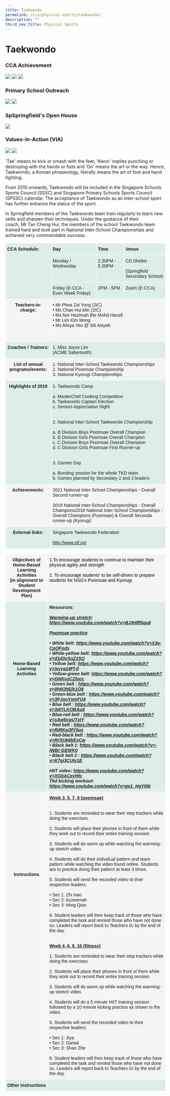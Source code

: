 ```yaml
---
title: Taekwondo
permalink: /cca/physical-sports/taekwondo/
description: ""
third_nav_title: Physical Sports
---
```

# **Taekwondo**

### CCA Achievement

![](/images/1%20(2).jpg)
![](/images/3%20(2).jpg)
![](/images/2%20(1).jpg)

### Primary School Outreach

![](/images/3xx.png)
![](/images/4%20(1).jpg)

### SpSpringfield's Open House

![](/images/5%20(1).jpg)

### Values-In-Action (VIA)

![](/images/6%20(1).jpg)
![](/images/7(1).jpg)

'Tae' means to kick or smash with the feet, 'Kwon' implies punching or destroying with the hands or fists and 'Do' means the art or the way. Hence, Taekwondo, a Korean phraseology, literally means the art of foot and hand fighting. 

From 2010 onwards, Taekwondo will be included in the Singapore Schools Sports Council (SSSC) and Singapore Primary Schools Sports Council (SPSSC) calendar. The acceptance of Taekwondo as an inter-school sport has further enhance the status of the sport.

In Springfield members of the Taekwondo team train regularly to learn new skills and sharpen their techniques. Under the guidance of their coach, Mr Tan Cheng Hui, the members of the school Taekwondo team trained hard and took part in National Inter-School Championships and achieved very commendable success.

<table style="border-collapse:collapse;border-spacing:0" class="tg"><thead><tr><th style="background-color:#ddeee9;border-color:#ffffff;border-style:solid;border-width:1px;font-family:Arial, sans-serif;font-size:14px;font-weight:bold;overflow:hidden;padding:10px 5px;text-align:left;vertical-align:top;word-break:normal" rowspan="3">CCA Schedule:</th><th style="background-color:#ddeee9;border-color:#ffffff;border-style:solid;border-width:1px;font-family:Arial, sans-serif;font-size:14px;font-weight:bold;overflow:hidden;padding:10px 5px;text-align:left;vertical-align:top;word-break:normal">Day</th><th style="background-color:#ddeee9;border-color:#ffffff;border-style:solid;border-width:1px;font-family:Arial, sans-serif;font-size:14px;font-weight:bold;overflow:hidden;padding:10px 5px;text-align:left;vertical-align:top;word-break:normal">Time</th><th style="background-color:#ddeee9;border-color:#ffffff;border-style:solid;border-width:1px;font-family:Arial, sans-serif;font-size:14px;font-weight:bold;overflow:hidden;padding:10px 5px;text-align:left;vertical-align:top;word-break:normal">Venue</th></tr><tr><th style="background-color:#ddeee9;border-color:#ffffff;border-style:solid;border-width:1px;font-family:Arial, sans-serif;font-size:14px;font-weight:normal;overflow:hidden;padding:10px 5px;text-align:left;vertical-align:top;word-break:normal">Monday / Wednesday </th><th style="background-color:#ddeee9;border-color:#ffffff;border-style:solid;border-width:1px;font-family:Arial, sans-serif;font-size:14px;font-weight:normal;overflow:hidden;padding:10px 5px;text-align:left;vertical-align:top;word-break:normal">2.30PM - 5.30PM</th><th style="background-color:#ddeee9;border-color:#ffffff;border-style:solid;border-width:1px;font-family:Arial, sans-serif;font-size:14px;font-weight:normal;overflow:hidden;padding:10px 5px;text-align:left;vertical-align:top;word-break:normal">CD Shelter<br><br>(Springfield Secondary School)</th></tr><tr><th style="background-color:#ddeee9;border-color:#ffffff;border-style:solid;border-width:1px;font-family:Arial, sans-serif;font-size:14px;font-weight:normal;overflow:hidden;padding:10px 5px;text-align:left;vertical-align:top;word-break:normal">Friday (E-CCA - Even Week Friday)</th><th style="background-color:#ddeee9;border-color:#ffffff;border-style:solid;border-width:1px;font-family:Arial, sans-serif;font-size:14px;font-weight:normal;overflow:hidden;padding:10px 5px;text-align:left;vertical-align:top;word-break:normal">2PM - 5PM</th><th style="background-color:#ddeee9;border-color:#ffffff;border-style:solid;border-width:1px;font-family:Arial, sans-serif;font-size:14px;font-weight:normal;overflow:hidden;padding:10px 5px;text-align:left;vertical-align:top;word-break:normal">Zoom (E-CCA)</th></tr></thead><tbody><tr><td style="background-color:#F4F4F4;border-color:#ffffff;border-style:solid;border-width:1px;font-family:Arial, sans-serif;font-size:14px;font-weight:bold;overflow:hidden;padding:10px 5px;text-align:center;vertical-align:top;word-break:normal">Teachers-in-charge:</td><td style="background-color:#F4F4F4;border-color:#ffffff;border-style:solid;border-width:1px;font-family:Arial, sans-serif;font-size:14px;overflow:hidden;padding:10px 5px;text-align:left;vertical-align:top;word-break:normal" colspan="3">• Mr Phoa Zai Yong (2IC)<br>• Ms Chan Hui Min (2IC) <br>• Ms Nor Hazimah Bte Mohd Hanafi <br>• Mr Lim Kim Mong<br>• Ms Alisya Yeo @ Siti Aisyah<br><br><br></td></tr><tr><td style="background-color:#DDEEE9;border-color:#ffffff;border-style:solid;border-width:1px;font-family:Arial, sans-serif;font-size:14px;font-weight:bold;overflow:hidden;padding:10px 5px;text-align:center;vertical-align:top;word-break:normal">Coaches / Trainers: </td><td style="background-color:#ddeee9;border-color:#ffffff;border-style:solid;border-width:1px;font-family:Arial, sans-serif;font-size:14px;overflow:hidden;padding:10px 5px;text-align:left;vertical-align:top;word-break:normal" colspan="3">1. Miss Joyce Lim<br>(ACME Sabertooth) </td></tr><tr><td style="background-color:#F4F4F4;border-color:#ffffff;border-style:solid;border-width:1px;font-family:Arial, sans-serif;font-size:14px;font-weight:bold;overflow:hidden;padding:10px 5px;text-align:center;vertical-align:top;word-break:normal"><span style="background-color:transparent">List of annual programs/events:</span></td><td style="background-color:#F4F4F4;border-color:#ffffff;border-style:solid;border-width:1px;font-family:Arial, sans-serif;font-size:14px;overflow:hidden;padding:10px 5px;text-align:left;vertical-align:top;word-break:normal" colspan="3"><span style="background-color:transparent">1. National Inter-School Taekwondo Championships </span><br><span style="background-color:transparent">2. National Poomsae Championship </span><br><span style="background-color:transparent">3. National Kyorugi Championships </span></td></tr><tr><td style="background-color:#DDEEE9;border-color:#ffffff;border-style:solid;border-width:1px;font-family:Arial, sans-serif;font-size:14px;font-weight:bold;overflow:hidden;padding:10px 5px;text-align:center;vertical-align:top;word-break:normal">Highlights of 2019</td><td style="background-color:#ddeee9;border-color:#ffffff;border-style:solid;border-width:1px;font-family:Arial, sans-serif;font-size:14px;overflow:hidden;padding:10px 5px;text-align:left;vertical-align:top;word-break:normal" colspan="3">1. Taekwondo Camp<br><br>a. MasterChef Cooking Competition<br>b. Taekwondo Captain Election<br>c. Seniors Appreciation Night <br><br><br>2. National Inter-School Taekwondo Championship<br><br>a. B Division Boys Poomsae Overall Champion<br>b. B Division Girls Poomsae Overall Champion <br>c. C Division Boys Poomsae Overall Champion<br>d. C Division Girls Poomsae First Runner-up <br><br><br>3. Games Day<br><br>a. Bonding session for the whole TKD team<br>b. Games planned by Secondary 2 and 3 leaders</td></tr><tr><td style="background-color:#F4F4F4;border-color:#ffffff;border-style:solid;border-width:1px;font-family:Arial, sans-serif;font-size:14px;font-weight:bold;overflow:hidden;padding:10px 5px;text-align:center;vertical-align:top;word-break:normal">Achievements: </td><td style="background-color:#F4F4F4;border-color:#ffffff;border-style:solid;border-width:1px;font-family:Arial, sans-serif;font-size:14px;overflow:hidden;padding:10px 5px;text-align:left;vertical-align:top;word-break:normal" colspan="3">2021 National Inter-School Championships - Overall Second runner-up<br><br>2019 National Inter-School Championships - Overall Champions2018 National Inter-School Championships - Overall Champions (Poomsae) &amp; Overall Seconda runner-up (Kyorugi)</td></tr><tr><td style="background-color:#DDEEE9;border-color:#ffffff;border-style:solid;border-width:1px;font-family:Arial, sans-serif;font-size:14px;font-weight:bold;overflow:hidden;padding:10px 5px;text-align:center;vertical-align:top;word-break:normal">External links: </td><td style="background-color:#ddeee9;border-color:#ffffff;border-style:solid;border-width:1px;font-family:Arial, sans-serif;font-size:14px;overflow:hidden;padding:10px 5px;text-align:left;vertical-align:top;word-break:normal" colspan="3">Singapore Taekwondo Federation <br><br><a href="http://www.stf.sg/" target="_blank" rel="noopener noreferrer">http://www.stf.sg/ </a></td></tr></tbody></table>

<table style="border-collapse:collapse;border-spacing:0" class="tg"><thead><tr><th style="background-color:#F4F4F4;border-color:#ffffff;border-style:solid;border-width:1px;font-family:Arial, sans-serif;font-size:14px;font-weight:bold;overflow:hidden;padding:10px 5px;text-align:center;vertical-align:top;word-break:normal">Objectives of Home-Based Learning Activities<br>(in alignment to Student Development Plan)</th><th style="background-color:#F4F4F4;border-color:#ffffff;border-style:solid;border-width:1px;font-family:Arial, sans-serif;font-size:14px;font-weight:normal;overflow:hidden;padding:10px 5px;text-align:left;vertical-align:top;word-break:normal"><span style="color:black">1.To encourage students to continue to maintain their physical agility and strength</span><br><br><span style="color:black">2. To encourage students’ to be self-driven to prepare students for NSG’s Poomsae and Kyorugi.</span></th></tr></thead><tbody><tr><td style="background-color:#DDEEE9;border-color:#ffffff;border-style:solid;border-width:1px;font-family:Arial, sans-serif;font-size:14px;font-weight:bold;overflow:hidden;padding:10px 5px;text-align:center;vertical-align:top;word-break:normal"><br><br><br><br><br><br><br><br><br><br><br>Home-Based Learning Activities<br></td><td style="background-color:#DDEEE9;border-color:#ffffff;border-style:solid;border-width:1px;font-family:Arial, sans-serif;font-size:14px;font-style:italic;font-weight:bold;overflow:hidden;padding:10px 5px;text-align:left;vertical-align:top;word-break:normal">Resources:<br> <br><span style="text-decoration:underline">Warming-up stretch</span>: <a href="https://www.youtube.com/watch?v=BJ3Hlfl5qu8" target="_blank" rel="noopener noreferrer">https://www.youtube.com/watch?v=BJ3Hlfl5qu8</a><br> <br><span style="text-decoration:underline">Poomsae practice</span> <br><br>• White belt: <a href="https://www.youtube.com/watch?v=X3e-CpOFods" target="_blank" rel="noopener noreferrer">https://www.youtube.com/watch?v=X3e-CpOFods</a><br>• White-yellow belt: <a href="https://www.youtube.com/watch?v=d1d3vSnZ1SQ" target="_blank" rel="noopener noreferrer">https://www.youtube.com/watch?v=d1d3vSnZ1SQ</a><br>• Yellow belt: <a href="https://www.youtube.com/watch?v=ixvya14Ff-0" target="_blank" rel="noopener noreferrer">https://www.youtube.com/watch?v=ixvya14Ff-0</a><br>• Yellow-green belt: <a href="https://www.youtube.com/watch?v=GNKozCZlqcc" target="_blank" rel="noopener noreferrer">https://www.youtube.com/watch?v=GNKozCZlqcc</a><br>• Green belt : <a href="https://www.youtube.com/watch?v=0h6QhEjk1O8" target="_blank" rel="noopener noreferrer">https://www.youtube.com/watch?v=0h6QhEjk1O8</a><br>• Green-blue belt : <a href="https://www.youtube.com/watch?v=3PJouYxmFU4" target="_blank" rel="noopener noreferrer">https://www.youtube.com/watch?v=3PJouYxmFU4</a><br>• Blue belt : <a href="https://www.youtube.com/watch?v=3i4YLKOBAu4" target="_blank" rel="noopener noreferrer">https://www.youtube.com/watch?v=3i4YLKOBAu4</a><br>• Blue-red belt : <a href="https://www.youtube.com/watch?v=sAwbcgUTxIY" target="_blank" rel="noopener noreferrer">https://www.youtube.com/watch?v=sAwbcgUTxIY</a><br>• Red belt : <a href="https://www.youtube.com/watch?v=RjRKw3fY0us" target="_blank" rel="noopener noreferrer">https://www.youtube.com/watch?v=RjRKw3fY0us</a><br>• Red-black belt : <a href="https://www.youtube.com/watch?v=RrSUk6bEyCw" target="_blank" rel="noopener noreferrer">https://www.youtube.com/watch?v=RrSUk6bEyCw</a><br>• Black belt 1: <a href="https://www.youtube.com/watch?v=-iWBr-GEWK0" target="_blank" rel="noopener noreferrer">https://www.youtube.com/watch?v=-iWBr-GEWK0</a><br>• Black belt 2 : <a href="https://www.youtube.com/watch?v=K7gi3CUIy1E" target="_blank" rel="noopener noreferrer">https://www.youtube.com/watch?v=K7gi3CUIy1E</a><br><br> HIIT video: <a href="https://www.youtube.com/watch?v=XGtjACeyHtc" target="_blank" rel="noopener noreferrer">https://www.youtube.com/watch?v=XGtjACeyHtc</a><br>Tkd kicking workout: <a href="https://www.youtube.com/watch?v=gv1_HgYIitk" target="_blank" rel="noopener noreferrer">https://www.youtube.com/watch?v=gv1_HgYIitk</a></td></tr><tr><td style="background-color:#f4f4f4;border-color:#ffffff;border-style:solid;border-width:1px;font-family:Arial, sans-serif;font-size:14px;font-weight:bold;overflow:hidden;padding:10px 5px;text-align:center;vertical-align:top;word-break:normal"><br><br><br><br><br><br><br><br><br><br><br><br><br><br><br>Instructions</td><td style="background-color:#f4f4f4;border-color:#ffffff;border-style:solid;border-width:1px;font-family:Arial, sans-serif;font-size:14px;overflow:hidden;padding:10px 5px;text-align:left;vertical-align:top;word-break:normal"><span style="font-weight:bold;text-decoration:underline">Week 3, 5, 7, 9 (poomsae)</span><br><br><br>1. Students are reminded to wear their step trackers while doing the exercises.<br><br>2. Students will place their phones in front of them while they work out to record their entire training session.<br><br>3. Students will do warm up while watching the warming-up stretch video.<br><br>4. Students will do their individual pattern and team pattern while watching the video found online. Students are to practice doing their pattern at least 3 times.<br><br>5. Students will send the recorded video to their respective leaders:<br><br>•  Sec 1: Zhi Hao<br>• Sec 2: Azzeemah<br>• Sec 3: Ming Qian<br><br>6. Student leaders will then keep track of those who have completed the task and remind those who have not done so. Leaders will report back to Teachers i/c by the end of the day.<br><br><br><span style="font-weight:bold;text-decoration:underline">Week 4, 6, 8, 10 (fitness)</span><br><br>1. Students are reminded to wear their step trackers while doing the exercises.<br><br>2. Students will place their phones in front of them while they work out to record their entire training session.<br><br>3. Students will do warm up while watching the warming-up stretch video.<br><br>4. Students will do a 5 minute HIIT training session followed by a 10 minute kicking practice as shown in the video.<br><br>5. Students will send the recorded video to their respective leaders:<br><br>• Sec 1: Jiya<br>• Sec 2: Danial<br>• Sec 3: Shao Zhe<br><br>6. Student leaders will then keep track of those who have completed the task and remind those who have not done so. Leaders will report back to Teachers i/c by the end of the day.</td></tr><tr><td style="background-color:#DDEEE9;border-color:#ffffff;border-style:solid;border-width:1px;font-family:Arial, sans-serif;font-size:14px;font-weight:bold;overflow:hidden;padding:10px 5px;text-align:center;vertical-align:top;word-break:normal">Other instructions</td><td style="background-color:#DDEEE9;border-color:#ffffff;border-style:solid;border-width:1px;font-family:Arial, sans-serif;font-size:14px;overflow:hidden;padding:10px 5px;text-align:left;vertical-align:top;word-break:normal"></td></tr></tbody></table>
